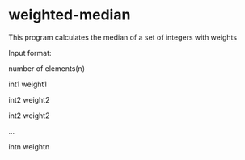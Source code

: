 # weighted-median
This program calculates the median of a set of integers with weights

Input format:

number of elements(n)

int1 weight1

int2 weight2

int2 weight2

...

intn weightn
